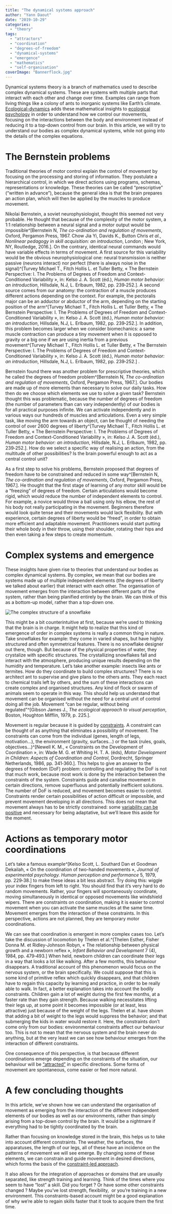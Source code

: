 ```yaml
---
title: "The dynamical systems approach"
author: "Yann Daout"
date: "2019-10-29"
categories: 
  - "theory"
tags: 
  - "attractors"
  - "coordination"
  - "degrees-of-freedom"
  - "dynamical-systems"
  - "emergence"
  - "mathematics"
  - "self-organisation"
coverImage: "Bannerflock.jpg"
---
```


Dynamical systems theory is a branch of mathematics used to describe complex dynamical systems. These are systems with multiple parts that interact with each other and change over time. Examples can range from living things like a colony of ants to inorganic systems like Earth’s climate. [Ecological-dynamics](../introduction-to-ecological-dynamics) adds these mathematical insights to [ecological psychology](../affordances-perception-and-action) in order to understand how we control our movements, focusing on the interactions between the body and environment instead of reducing it to a top-down control from our brain. In this article, we will try to understand our bodies as complex dynamical systems, while not going into the details of the complex equations.

# The Bernstein problems

Traditional theories of motor control explain the control of movement by focusing on the processing and storing of information. They postulate a hierarchical control, in which we direct actions using programs, schemas, representations or knowledge. These theories can be called “prescriptive” (“written in advance”), because the general idea is that the brain prepares an action plan, which will then be applied by the muscles to produce movement.

Nikolai Bernstein, a soviet neurophysiologist, thought this seemed not very probable. He thought that because of the complexity of the motor system, a 1:1 relationship between a neural signal and a motor output would be impossible^[Bernstein N, _The co-ordination and regulation of movements_, Oxford, Pergamon Press, 1967. Chow Jia Yi, Davids K., Button Chris _et al._, _Nonlinear pedagogy in skill acquisition: an introduction_, London ; New York, NY, Routledge, 2016.]. On the contrary, identical neural commands would have variable effects in terms of movement. A first source for this variability would be the obvious neurophysiological one: neural transmission is neither passive (neurons interact) nor perfect (there is always noise in the signal)^[Turvey Michael T., Fitch Hollis L. et Tuller Betty, « The Bernstein Perspective: I. The Problems of Degrees of Freedom and Context-Conditioned Variability », in: Kelso J. A. Scott (éd.), _Human motor behavior: an introduction_, Hillsdale, N.J, L. Erlbaum, 1982, pp. 239‑252.]. A second source comes from our anatomy: the contraction of a muscle produces different actions depending on the context. For example, the pectoralis major can be an adductor or abductor of the arm, depending on the starting position of the arm^[Turvey Michael T., Fitch Hollis L. et Tuller Betty, « The Bernstein Perspective: I. The Problems of Degrees of Freedom and Context-Conditioned Variability », in: Kelso J. A. Scott (éd.), _Human motor behavior: an introduction_, Hillsdale, N.J, L. Erlbaum, 1982, pp. 239‑252.]. In addition, this problem becomes larger when we consider biomechanics: a same muscle contraction can produce a tiny movement when it is opposed to gravity or a big one if we are using inertia from a previous movement^[Turvey Michael T., Fitch Hollis L. et Tuller Betty, « The Bernstein Perspective: I. The Problems of Degrees of Freedom and Context-Conditioned Variability », in: Kelso J. A. Scott (éd.), _Human motor behavior: an introduction_, Hillsdale, N.J, L. Erlbaum, 1982, pp. 239‑252.] . 

Bernstein found there was another problem for prescriptive theories, which he called the degrees of freedom problem^[Bernstein N, _The co-ordination and regulation of movements_, Oxford, Pergamon Press, 1967.]. Our bodies are made up of more elements than necessary to solve our daily tasks. How then do we choose which elements we use to solve a given task? Bernstein thought this was problematic, because the number of degrees of freedom (the number of parameters than can vary independently) of our bodies is for all practical purposes infinite. We can activate independently and in various ways our hundreds of muscles and articulations. Even a very simple task, like moving the arm towards an object, can be thought of needing the control of over 2600 degrees of liberty^[Turvey Michael T., Fitch Hollis L. et Tuller Betty, « The Bernstein Perspective: I. The Problems of Degrees of Freedom and Context-Conditioned Variability », in: Kelso J. A. Scott (éd.), _Human motor behavior: an introduction_, Hillsdale, N.J, L. Erlbaum, 1982, pp. 239‑252.]. How do we select a specific way of realising an action, from the multitude of other possibilities? Is the brain powerful enough to act as a central control unit?

As a first step to solve his problems, Bernstein proposed that degrees of freedom have to be constrained and reduced in some way^[Bernstein N, _The co-ordination and regulation of movements_, Oxford, Pergamon Press, 1967.]. He thought that the first stage of learning of any motor skill would be a “freezing” of degrees of freedom. Certain articulations would become rigid, which would reduce the number of independent elements to control. For example, a novice would throw a ball using only his elbow, the rest of his body not really participating in the movement. Beginners therefore would look quite tense and their movements would lack flexibility. But with experience, certain degrees of liberty would be “freed”, in order to obtain more efficient and adaptable movement. Practitioners would start putting their whole body in their throw, using their shoulder, rotating their hips and then even taking a few steps to create momentum.

# Complex systems and emergence

These insights have given rise to theories that understand our bodies as complex dynamical systems. By complex, we mean that our bodies are systems made up of multiple independent elements (the degrees of liberty we talked about earlier) that interact with each other. The organisation of movement emerges from the interaction between different parts of the system, rather than being planified entirely by the brain. We can think of this as a bottom-up model, rather than a top-down one.

![](images/snowflake.webp "The complex structure of a snowflake")



This might be a bit counterintuitive at first, because we’re used to thinking that the brain is in charge. It might help to realize that this kind of emergence of order in complex systems is really a common thing in nature. Take snowflakes for example: they come in varied shapes, but have highly structured and often symmetrical features. There is no snowflake designer out there, though. But because of the physical properties of water, they crystalize with specific structures. The crystallizing snowflakes fall and interact with the atmosphere, producing unique results depending on the humidity and temperature. Let’s take another example: insects like ants or termites. How do they coordinate to build complex structures? There is no architect ant to supervise and give plans to the others ants. They each react to chemical trails left by others, and the sum of these interactions can create complex and organised structures. Any kind of flock or swarm of animals seem to operate in this way. This should help us understand that movement can be organised without the need for a central unit of control doing all the job. Movement “can be regular, without being regulated”^[Gibson James J., _The ecological approach to visual perception_, Boston, Houghton Mifflin, 1979, p. 225.].

Movement is regular because it is guided by [constraints](../brief-introduction-to-the-constraints-led-approach). A constraint can be thought of as anything that eliminates a possibility of movement. The constraints can come from the individual (genes, length of legs, motivation…), the environment (gravity, surfaces…) or the task (rules, goals, objectives…)^[Newell K. M., « Constraints on the Development of Coordination », in: Wade M. G. et Whiting H. T. A. (éds), _Motor Development in Children: Aspects of Coordination and Control_, Dordrecht, Springer Netherlands, 1986, pp. 341‑360.]. This helps to give an answer to the degrees of freedom (DoF) problem: controlling and regulating the DoF is not that much work, because most work is done by the interaction between the constraints of the system. Constraints guide and canalise movement in certain directions, remove superfluous and potentially inefficient solutions. The number of DoF is reduced, and movement becomes easier to control. Constraints render certain possibilities of action difficult or impossible, and prevent movement developing in all directions. This does not mean that movement always has to be strictly constrained: some [variability can be positive](../why-we-need-variability-of-movement) and necessary for being adaptative, but we’ll leave this aside for the moment.

# Actions as temporary motor coordinations

Let’s take a famous example^[Kelso Scott, L. Southard Dan et Goodman Dekailah, « On the coordination of two-handed movements », _Journal of experimental psychology. Human perception and performance_ 5, 1979, pp. 229‑38.] to make these ideas a bit less abstract. Try doing this: wiggle your index fingers from left to right. You should find that it’s very hard to do random movements. Rather, your fingers will spontaneously coordinate, moving simultaneously in identical or opposed movements like windshield wipers. There are constraints on coordination, making it is easier to control movement when you can activate the same muscles at the same time. Movement emerges from the interaction of these constraints. In this perspective, actions are not planned, they are temporary motor coordinations.

We can see that coordination is emergent in more complex cases too. Let’s take the discussion of locomotion by Thelen et al.^[Thelen Esther, Fisher Donna M. et Ridley-Johnson Robyn, « The relationship between physical growth and a newborn reflex », _Infant Behavior and Development_ 7 (4), 1984, pp. 479‑493.] When held, newborn children can coordinate their legs in a way that looks a lot like walking. After a few months, this behaviour disappears. A traditional account of this phenomenon would focus on the nervous system, or the brain specifically. We could suppose that this is some kind of primitive reflex which quickly disappears, and that children have to regain this capacity by learning and practice, in order to be really able to walk. In fact, a better explanation takes into account the bodily constraints. Children gain a lot of weight during the first few months, at a faster rate than they gain strength. Because walking necessitates lifting their legs up, at some point it becomes impossible (or at least, less attractive) just because of the weight of the legs. Thelen et al. have shown that adding a bit of weight to the legs would suppress the behavior; and that submerging the kids in water would restore it. Here, the constraints don’t come only from our bodies: environmental constraints affect our behaviour too. This is not to mean that the nervous system and the brain never do anything, but at the very least we can see how behaviour emerges from the interaction of different constraints.

One consequence of this perspective, is that because different coordinations emerge depending on the constraints of the situation, our behaviour will be [“attracted”](../self-organisation-and-attractors) in specific directions. Some forms of movement are spontaneous, come easier or feel more natural.

# A few concluding thoughts

In this article, we’ve shown how we can understand the organisation of movement as emerging from the interaction of the different independent elements of our bodies as well as our environments, rather than simply arising from a top-down control by the brain. It would be a nightmare if everything had to be tightly coordinated by the brain.

Rather than focusing on knowledge stored in the brain, this helps us to take into account different constraints. The weather, the surfaces, the apparatuses, the length of our legs, all of these have an incidence on the patterns of movement we will see emerge. By changing some of these elements, we can constrain and guide movement in desired directions, which forms the basis of the [constraint-led approach](../brief-introduction-to-the-constraints-led-approach).

It also allows for the integration of approaches or domains that are usually separated, like strength training and learning. Think of the times where you seem to have “lost” a skill. Did you forget ? Or have some other constraints changed ? Maybe you’ve lost strength, flexibility,  or you’re training in a new environment. This constraints-based account might be a good explanation of why we’re able to regain skills faster that it took to acquire them the first time.
